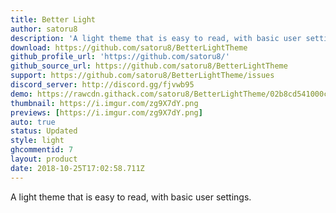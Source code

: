 ```yaml
---
title: Better Light
author: satoru8
description: 'A light theme that is easy to read, with basic user settings.'
download: https://github.com/satoru8/BetterLightTheme
github_profile_url: 'https://github.com/satoru8/'
github_source_url: https://github.com/satoru8/BetterLightTheme
support: https://github.com/satoru8/BetterLightTheme/issues
discord_server: http://discord.gg/fjvwb95
demo: https://rawcdn.githack.com/satoru8/BetterLightTheme/02b8cd541000c1a8276afaffeeb2a4697b323b7b/BetterLightTheme.theme.css
thumbnail: https://i.imgur.com/zg9X7dY.png
previews: [https://i.imgur.com/zg9X7dY.png]
auto: true
status: Updated
style: light
ghcommentid: 7
layout: product
date: 2018-10-25T17:02:58.711Z
---
```

A light theme that is easy to read, with basic user settings.